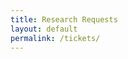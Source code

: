 ```yaml
---
title: Research Requests
layout: default
permalink: /tickets/
---
```

<script>
  var ajax = new XMLHttpRequest();
  ajax.open('GET', 'https://investigativedashboard.org/static/frontend/dist/assets/symbols.svg', true);
  ajax.send();
  ajax.onload = function(e) {
    if (this.status === 404) {
      return;
    }
    var div = document.createElement('div');
    div.innerHTML = ajax.responseText;
    document.body.insertBefore(div, document.body.childNodes[0]);
  };
</script>

<article class="page w-100 mid-gray">
  <div class="w-90 center">
    <div id="ember-app"></div>
  </div>
</article>

<link rel="stylesheet" href="/frontend/assets/vendor.css"/>
<link rel="stylesheet" href="/frontend/assets/id.css"/>
<script src="/frontend/assets/vendor.js"></script>
<script src="/frontend/assets/id.js"></script>
